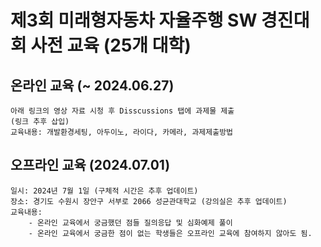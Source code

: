 # 제3회 미래형자동차 자율주행 SW 경진대회 사전 교육 (25개 대학)

## 온라인 교육 (~ 2024.06.27)
```
아래 링크의 영상 자료 시청 후 Disscussions 탭에 과제물 제출
(링크 추후 삽입)
교육내용: 개발환경세팅, 아두이노, 라이다, 카메라, 과제제출방법
```

## 오프라인 교육 (2024.07.01)
```
일시: 2024년 7월 1일 (구체적 시간은 추후 업데이트)
장소: 경기도 수원시 장안구 서부로 2066 성균관대학교 (강의실은 추후 업데이트)
교육내용:
    - 온라인 교육에서 궁금했던 점들 질의응답 및 심화예제 풀이
    - 온라인 교육에서 궁금한 점이 없는 학생들은 오프라인 교육에 참여하지 않아도 됨.

```


